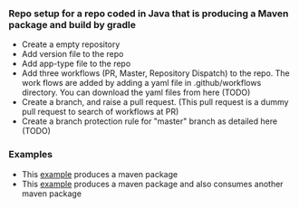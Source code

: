### Repo setup for a repo coded in Java that is producing a Maven package and build by gradle

 * Create a empty repository
 * Add version file to the repo
 * Add app-type file to the repo
 * Add three workflows (PR, Master, Repository Dispatch) to the repo. The work flows are added by adding a yaml file in .github/workflows directory. You can download the yaml files from here (TODO)
 * Create a branch, and raise a pull request. (This pull request is a dummy pull request to search of workflows at PR)
 * Create a branch protection rule for "master" branch as detailed here (TODO)
 
 ### Examples
 * This [example](https://github.com/ZeroWasteTeam/SampleJavaMavenPackage) produces a maven package
 * This [example](https://github.com/ZeroWasteTeam/SampleMavenConsumingJava) produces a maven package and also consumes another maven package
  
